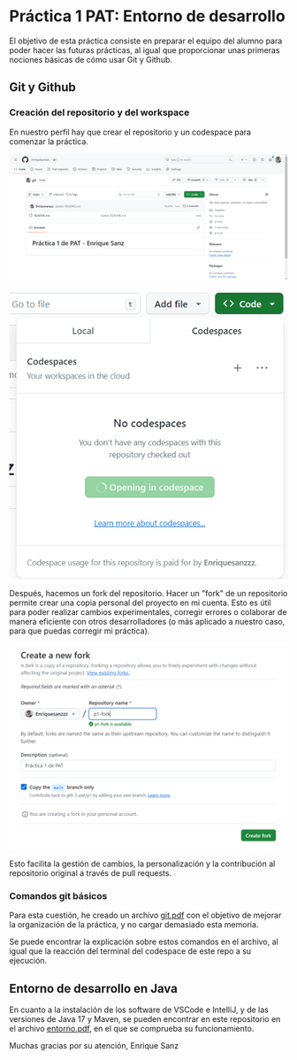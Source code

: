 # Práctica 1 PAT: Entorno de desarrollo

El objetivo de esta práctica consiste en preparar el equipo del alumno para poder hacer las futuras prácticas, al igual que proporcionar unas primeras nociones básicas de cómo usar Git y Github.

## Git y Github
### Creación del repositorio y del workspace

En nuestro perfil hay que crear el repositorio y un codespace para comenzar la práctica. 

![Creación del repositorio](https://github.com/Enriquesanzzz/p1-fork/blob/main/fotos/Repo%20p1%20creado.PNG)

![Creación del codespace](https://github.com/Enriquesanzzz/p1-fork/blob/main/fotos/Create%20codespace%20on%20main.PNG)

Después, hacemos un fork del repositorio. Hacer un "fork" de un repositorio  permite crear una copia personal del proyecto en mi cuenta. Esto es útil para poder realizar cambios experimentales, corregir errores o colaborar de manera eficiente con otros desarrolladores (o más aplicado a nuestro caso, para que puedas corregir mi práctica). 

![Creación del fork del repositorio](https://github.com/Enriquesanzzz/p1-fork/blob/main/fotos/create%20p1-fork.PNG)

Esto facilita la gestión de cambios, la personalización y la contribución al repositorio original a través de pull requests.  

### Comandos git básicos

Para esta cuestión, he creado un archivo [git.pdf](https://github.com/Enriquesanzzz/p1-fork/blob/main/git.pdf) con el objetivo de mejorar la organización de la práctica, y no cargar demasiado esta memoria.

Se puede encontrar la explicación sobre estos comandos en el archivo, al igual que la reacción del terminal del codespace de este repo a su ejecución.

## Entorno de desarrollo en Java

En cuanto a la instalación de los software de VSCode e IntelliJ, y de las versiones de Java 17 y Maven, se pueden encontrar en este repositorio en el archivo [entorno.pdf]([https://github.com/Enriquesanzzz/p1-fork/blob/main/git.pdf](https://github.com/Enriquesanzzz/p1-fork/blob/main/entorno.pdf)https://github.com/Enriquesanzzz/p1-fork/blob/main/entorno.pdf), en el que se comprueba su funcionamiento.


Muchas gracias por su atención,
Enrique Sanz
